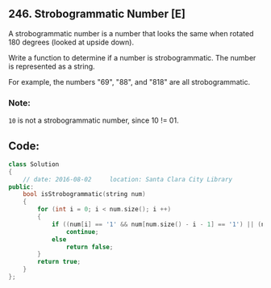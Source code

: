 ## 246. Strobogrammatic Number [E]
A strobogrammatic number is a number that looks the same when rotated 180 degrees (looked at upside down).

Write a function to determine if a number is strobogrammatic. The number is represented as a string.

For example, the numbers "69", "88", and "818" are all strobogrammatic.

### Note:
`10` is not a strobogrammatic number, since 10 != 01.

## Code:
```c++
class Solution 
{
    // date: 2016-08-02     location: Santa Clara City Library
public:
    bool isStrobogrammatic(string num) 
    {
        for (int i = 0; i < num.size(); i ++)
        {
            if ((num[i] == '1' && num[num.size() - i - 1] == '1') || (num[i] == '8' && num[num.size() - i - 1] == '8') || (num[i] == '0' && num[num.size() - i - 1] == '0') || (num[i] == '6' && num[num.size() - i - 1] == '9') || (num[i] == '9' && num[num.size() - i - 1] == '6'))
                continue;
            else
                return false;
        }
        return true;
    }
};
```
